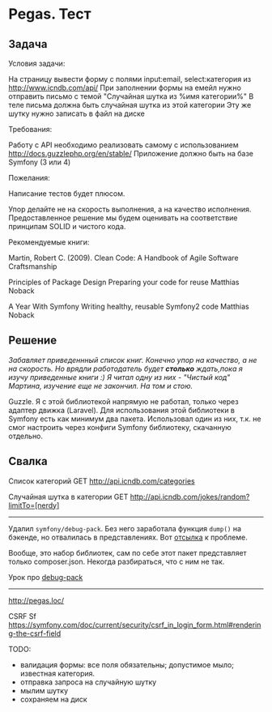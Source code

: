 # Pegas. Тест

## Задача

Условия задачи:

На страницу вывести форму с полями input:email, select:категория из <http://www.icndb.com/api/> При заполнении формы на емейл нужно отправить письмо с темой "Случайная шутка из %имя категории%"
В теле письма должна быть случайная шутка из этой категории Эту же шутку нужно записать в файл на диске

Требования:

Работу с API необходимо реализовать самому с использованием <http://docs.guzzlephp.org/en/stable/>
Приложение должно быть на базе Symfony (3 или 4)

Пожелания:

Написание тестов будет плюсом.

Упор делайте не на скорость выполнения, а на качество исполнения. Предоставленное решение мы будем оценивать на соответствие принципам SOLID и чистого кода.

Рекомендуемые книги:

Martin, Robert C. (2009). Clean Code: A Handbook of Agile Software Craftsmanship

Principles of Package Design
Preparing your code for reuse
Matthias Noback

A Year With Symfony
Writing healthy, reusable Symfony2 code
Matthias Noback

## Решение

_Забавляет приведеннный список книг. Конечно упор на качество, а не на скорость. Но врядли работодатель будет **столько** ждать,пока я изучу приведенные книги :) Я читал одну из них - "Чистый код" Мартина, изучение еще не закончил. На том и стою._

Guzzle. Я с этой библиотекой напрямую не работал, только через адаптер движка (Laravel). Для использования этой библиотеки в Symfony есть как минимум два пакета. Использовал один из них, т.к. не смог настроить через конфиги Symfony библиотеку, скачанную отдельно.

## Свалка

Список категорий
GET <http://api.icndb.com/categories>

Случайная шутка в категории
GET <http://api.icndb.com/jokes/random?limitTo=[nerdy]>

---

Удалил `symfony/debug-pack`. Без него заработала функция `dump()` на бэкенде, но отвалилась в представлениях. Вот [отсылка](https://github.com/symfony/symfony/issues/25283#issuecomment-395600944) к проблеме.

Вообще, это набор библиотек, сам по себе этот пакет представляет только composer.json. Некогда разбираться, что с ним не так.

Урок про [debug-pack](https://symfonycasts.com/screencast/symfony/debugging-packs)

---

<http://pegas.loc/>

CSRF Sf <https://symfony.com/doc/current/security/csrf_in_login_form.html#rendering-the-csrf-field>

TODO: 
- валидация формы: все поля обязательны; допустимое мыло; известная категория.
- отправка запроса на случайную шутку 
- мылим шутку
- сохраняем на диск
